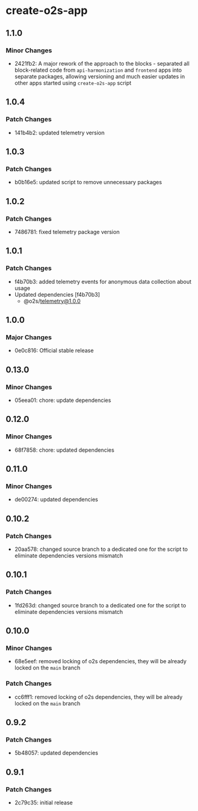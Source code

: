 # create-o2s-app

## 1.1.0

### Minor Changes

- 2421fb2: A major rework of the approach to the blocks - separated all block-related code from `api-harmonization` and `frontend` apps into separate packages, allowing versioning and much easier updates in other apps started using `create-o2s-app` script

## 1.0.4

### Patch Changes

- 141b4b2: updated telemetry version

## 1.0.3

### Patch Changes

- b0b16e5: updated script to remove unnecessary packages

## 1.0.2

### Patch Changes

- 7486781: fixed telemetry package version

## 1.0.1

### Patch Changes

- f4b70b3: added telemetry events for anonymous data collection about usage
- Updated dependencies [f4b70b3]
    - @o2s/telemetry@1.0.0

## 1.0.0

### Major Changes

- 0e0c816: Official stable release

## 0.13.0

### Minor Changes

- 05eea01: chore: update dependencies

## 0.12.0

### Minor Changes

- 68f7858: chore: updated dependencies

## 0.11.0

### Minor Changes

- de00274: updated dependencies

## 0.10.2

### Patch Changes

- 20aa578: changed source branch to a dedicated one for the script to eliminate dependencies versions mismatch

## 0.10.1

### Patch Changes

- 1fd263d: changed source branch to a dedicated one for the script to eliminate dependencies versions mismatch

## 0.10.0

### Minor Changes

- 68e5eef: removed locking of o2s dependencies, they will be already locked on the `main` branch

### Patch Changes

- cc6fff1: removed locking of o2s dependencies, they will be already locked on the `main` branch

## 0.9.2

### Patch Changes

- 5b48057: updated dependencies

## 0.9.1

### Patch Changes

- 2c79c35: initial release
